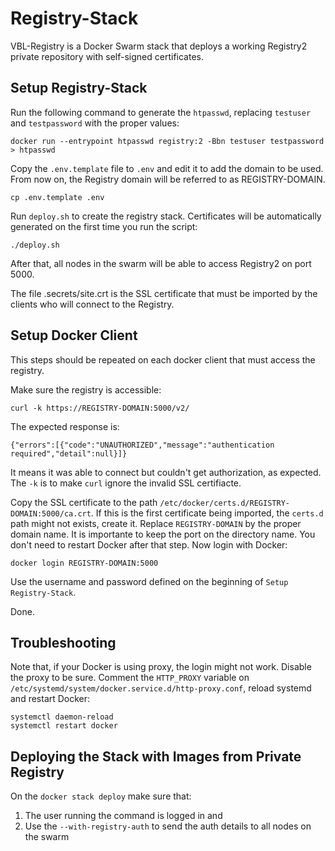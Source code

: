 # Registry-Stack


VBL-Registry is a Docker Swarm stack that deploys a working Registry2 private
repository with self-signed certificates.

## Setup Registry-Stack

Run the following command to generate the `htpasswd`, replacing `testuser` and
`testpassword` with the proper values:

```
docker run --entrypoint htpasswd registry:2 -Bbn testuser testpassword > htpasswd
```

Copy the `.env.template` file to `.env` and edit it to add the domain to be
used. From now on, the Registry domain will be referred to as REGISTRY-DOMAIN.

```
cp .env.template .env
```

Run `deploy.sh` to create the registry stack. Certificates will be automatically
generated on the first time you run the script:

```
./deploy.sh
```

After that, all nodes in the swarm will be able to access Registry2 on port
5000.

The file .secrets/site.crt is the SSL certificate that must be imported by the
clients who will connect to the Registry.

## Setup Docker Client

This steps should be repeated on each docker client that must access the
registry.

Make sure the registry is accessible:

```
curl -k https://REGISTRY-DOMAIN:5000/v2/
```

The expected response is:

```
{"errors":[{"code":"UNAUTHORIZED","message":"authentication required","detail":null}]}
```

It means it was able to connect but couldn't get authorization, as expected. The
`-k` is to make `curl` ignore the invalid SSL certifiacte.

Copy the SSL certificate to the path
`/etc/docker/certs.d/REGISTRY-DOMAIN:5000/ca.crt`. If this is the first
certificate being imported, the `certs.d` path might not exists, create it.
Replace `REGISTRY-DOMAIN` by the proper domain name. It is importante to keep
the port on the directory name. You don't need to restart Docker after that
step. Now login with Docker:

```
docker login REGISTRY-DOMAIN:5000
```

Use the username and password defined on the beginning of `Setup
Registry-Stack`.

Done.

## Troubleshooting

Note that, if your Docker is using proxy, the login might not work. Disable the
proxy to be sure. Comment the `HTTP_PROXY` variable on
`/etc/systemd/system/docker.service.d/http-proxy.conf`, reload systemd and
restart Docker:

```
systemctl daemon-reload
systemctl restart docker
```

## Deploying the Stack with Images from Private Registry

On the `docker stack deploy` make sure that:

1. The user running the command is logged in and
2. Use the `--with-registry-auth` to send the auth details to all nodes on the
   swarm

